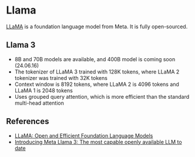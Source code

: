 # Llama

[LLaMA](https://arxiv.org/abs/2302.13971) is a foundation language model from Meta.
It is fully open-sourced.

## Llama 3

- 8B and 70B models are available, and 400B model is coming soon (24.06.16)
- The tokenizer of LLaMA 3 trained with 128K tokens, where LLaMA 2 tokenizer was trained with 32K tokens
- Context window is 8192 tokens, where LLaMA 2 is 4096 tokens and LLaMA 1 is 2048 tokens
- Uses grouped query attention, which is more efficient than the standard multi-head attention

## References

- [LLaMA: Open and Efficient Foundation Language Models](https://arxiv.org/abs/2302.13971)
- [Introducing Meta Llama 3: The most capable openly available LLM to date](https://ai.meta.com/blog/meta-llama-3/)
